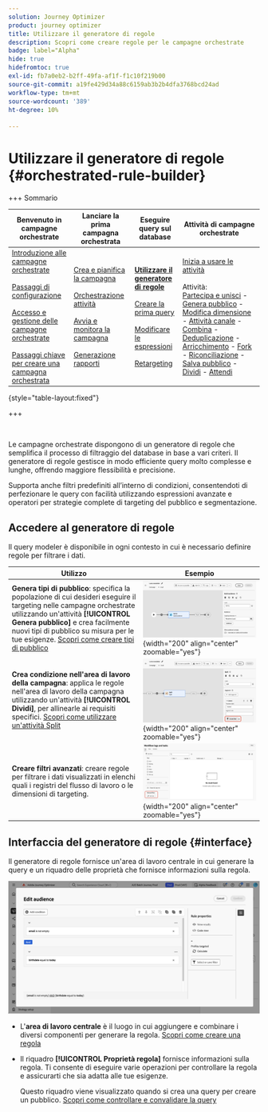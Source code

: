 ```yaml
---
solution: Journey Optimizer
product: journey optimizer
title: Utilizzare il generatore di regole
description: Scopri come creare regole per le campagne orchestrate
badge: label="Alpha"
hide: true
hidefromtoc: true
exl-id: fb7a0eb2-b2ff-49fa-af1f-f1c10f219b00
source-git-commit: a19fe429d34a88c6159ab3b2b4dfa3768bcd24ad
workflow-type: tm+mt
source-wordcount: '389'
ht-degree: 10%

---
```



# Utilizzare il generatore di regole {#orchestrated-rule-builder}

+++ Sommario

| Benvenuto in campagne orchestrate | Lanciare la prima campagna orchestrata | Eseguire query sul database | Attività di campagne orchestrate |
|---|---|---|---|
| [Introduzione alle campagne orchestrate](gs-orchestrated-campaigns.md)<br/><br/>[Passaggi di configurazione](configuration-steps.md)<br/><br/>[Accesso e gestione delle campagne orchestrate](access-manage-orchestrated-campaigns.md)<br/><br/>[Passaggi chiave per creare una campagna orchestrata](gs-campaign-creation.md) | [Crea e pianifica la campagna](create-orchestrated-campaign.md)<br/><br/>[Orchestrazione attività](orchestrate-activities.md)<br/><br/>[Avvia e monitora la campagna](start-monitor-campaigns.md)<br/><br/>[Generazione rapporti](reporting-campaigns.md) | <b>[Utilizzare il generatore di regole](orchestrated-rule-builder.md)</b><br/><br/>[Creare la prima query](build-query.md)<br/><br/>[Modificare le espressioni](edit-expressions.md)<br/><br/>[Retargeting](retarget.md) | [Inizia a usare le attività](activities/about-activities.md)<br/><br/>Attività:<br/>[Partecipa e unisci](activities/and-join.md) - [Genera pubblico](activities/build-audience.md) - [Modifica dimensione](activities/change-dimension.md) - [Attività canale](activities/channels.md) - [Combina](activities/combine.md) - [Deduplicazione](activities/deduplication.md) - [Arricchimento](activities/enrichment.md) - [Fork](activities/fork.md) - [Riconciliazione](activities/reconciliation.md) - [Salva pubblico](activities/save-audience.md) - [Dividi](activities/split.md) - [Attendi](activities/wait.md) |

{style="table-layout:fixed"}

+++

<br/>

Le campagne orchestrate dispongono di un generatore di regole che semplifica il processo di filtraggio del database in base a vari criteri. Il generatore di regole gestisce in modo efficiente query molto complesse e lunghe, offrendo maggiore flessibilità e precisione.

Supporta anche filtri predefiniti all’interno di condizioni, consentendoti di perfezionare le query con facilità utilizzando espressioni avanzate e operatori per strategie complete di targeting del pubblico e segmentazione.

## Accedere al generatore di regole

Il query modeler è disponibile in ogni contesto in cui è necessario definire regole per filtrare i dati.

| Utilizzo | Esempio |
|  ---  |  ---  |
| **Genera tipi di pubblico**: specifica la popolazione di cui desideri eseguire il targeting nelle campagne orchestrate utilizzando un&#39;attività **[!UICONTROL Genera pubblico]** e crea facilmente nuovi tipi di pubblico su misura per le tue esigenze. [Scopri come creare tipi di pubblico](../orchestrated/activities/build-audience.md) | ![Immagine che mostra come accedere all&#39;interfaccia di creazione del pubblico](assets/query-access-audience.png){width="200" align="center" zoomable="yes"} |
| **Crea condizione nell&#39;area di lavoro della campagna**: applica le regole nell&#39;area di lavoro della campagna utilizzando un&#39;attività **[!UICONTROL Dividi]**, per allinearle ai requisiti specifici. [Scopri come utilizzare un&#39;attività Split](../orchestrated/activities/split.md) | ![Immagine che mostra come accedere alle opzioni di personalizzazione del flusso di lavoro](assets/query-access-split.png){width="200" align="center" zoomable="yes"} |
| **Creare filtri avanzati**: creare regole per filtrare i dati visualizzati in elenchi quali i registri del flusso di lavoro o le dimensioni di targeting. | ![Immagine che mostra come personalizzare i filtri elenco](assets/query-access-advanced-filters.png){width="200" align="center" zoomable="yes"} |

## Interfaccia del generatore di regole {#interface}

Il generatore di regole fornisce un&#39;area di lavoro centrale in cui generare la query e un riquadro delle proprietà che fornisce informazioni sulla regola.

![Immagine che mostra l&#39;interfaccia del generatore di regole](assets/rule-builder-interface.png)

* L&#39;**area di lavoro centrale** è il luogo in cui aggiungere e combinare i diversi componenti per generare la regola. [Scopri come creare una regola](../orchestrated/build-query.md)

* Il riquadro **[!UICONTROL Proprietà regola]** fornisce informazioni sulla regola. Ti consente di eseguire varie operazioni per controllare la regola e assicurarti che sia adatta alle tue esigenze.

  Questo riquadro viene visualizzato quando si crea una query per creare un pubblico. [Scopri come controllare e convalidare la query](build-query.md#check-and-validate-your-query)
